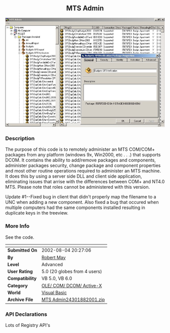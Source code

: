 ﻿<div align="center">

## MTS Admin

<img src="PIC20018801477151.jpg">
</div>

### Description

The purpose of this code is to remotely administer an MTS COM/COM+ packages from any platform (windows 9x, Win2000, etc . . .) that supports DCOM. It contains the ability to add/remove packages and components, administer packages security, change package and component properties and most other routine operations required to administer an MTS machine. It does this by using a server side DLL and client side application, eliminating issues that arrise with the differences between COM+ and NT4.0 MTS. Please note that roles cannot be administered with this version.

Update #1--Fixed bug in client that didn't properly map the filename to a UNC when adding a new component. Also fixed a bug that occured when multiple computers had the same components installed resulting in duplicate keys in the treeview.
 
### More Info
 
See the code.


<span>             |<span>
---                |---
**Submitted On**   |2002-08-04 20:27:06
**By**             |[Robert May](https://github.com/Planet-Source-Code/PSCIndex/blob/master/ByAuthor/robert-may.md)
**Level**          |Advanced
**User Rating**    |5.0 (20 globes from 4 users)
**Compatibility**  |VB 5\.0, VB 6\.0
**Category**       |[OLE/ COM/ DCOM/ Active\-X](https://github.com/Planet-Source-Code/PSCIndex/blob/master/ByCategory/ole-com-dcom-active-x__1-29.md)
**World**          |[Visual Basic](https://github.com/Planet-Source-Code/PSCIndex/blob/master/ByWorld/visual-basic.md)
**Archive File**   |[MTS Admin24301882001\.zip](https://github.com/Planet-Source-Code/robert-may-mts-admin__1-25962/archive/master.zip)

### API Declarations

Lots of Registry API's






